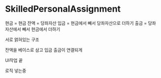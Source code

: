 # SkilledPersonalAssignment

현금 = 현금
잔액 = 당좌자산
입금 = 현금에서 빼서 당좌자산으로 더하기
출금 = 당좌자산에서 빼서 현금에서 더하기

서로 얽혀있는 구조

잔액을 베이스로 삼고 입금 출금이 연결되게

UI작업 끝

로직 넣는중
